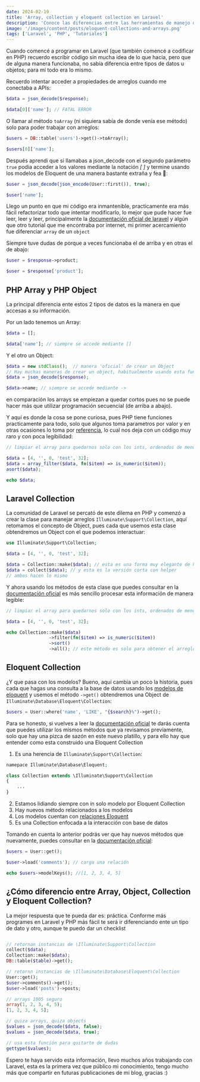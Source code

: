 ```yaml
---
date: 2024-02-19
title: 'Array, collection y eloquent collection en Laravel'
description: 'Conoce las diferencias entre las herramientas de manejo de datos en Laravel'
image: '/images/content/posts/eloquent-collections-and-arrays.png'
tags: ['Laravel', 'PHP', 'Tutoriales']
---
```


Cuando comencé a programar en Laravel (que también comencé a codificar en PHP) recuerdo escribir código sin mucha idea de lo que hacia, pero que de alguna manera funcionaba, no sabía diferencia entre tipos de datos u objetos; para mí todo era lo mismo.

Recuerdo intentar acceder a propiedades de arreglos cuando me conectaba a APIs:

```php
$data = json_decode($response);

$data[0]['name']; // FATAL ERROR
```

O llamar al método `toArray` (ni siquiera sabía de donde venía ese método) solo para poder trabajar con arreglos:

```php
$users = DB::table('users')->get()->toArray();

$users[0]['name'];
```

Después aprendi que si llamabas a json_decode con el segundo parámetro `true` podia acceder a los valores mediante la notación _\[ \]_ y termine usando los modelos de Eloquent de una manera bastante extraña y fea 🤢:

```php
$user = json_decode(json_encode(User::first()), true);

$user['name'];
```


Llego un punto en que mi código era inmantenible, practicamente era más fácil refactorizar todo que intentar modificarlo, lo mejor que pude hacer fue leer, leer y leer, principalmente la [documentación oficial de laravel](https://laravel.com/docs) y algún que otro tutorial que me encontraba por internet, mi primer acercamiento fue diferenciar `array` de un `object`

Siempre tuve dudas de porque a veces funcionaba el de arriba y en otras el de abajo:
```php
$user = $response->product;

$user = $response['product'];
```

## PHP Array y PHP Object

La principal diferencia ente estos 2 tipos de datos es la manera en que accesas a su información.

Por un lado tenemos un Array:

```php
$data = [];

$data['name']; // siempre se accede mediante []
```

Y el otro un Object:

```php
$data = new stdClass();  // manera 'oficial' de crear un Object
// Hay muchas maneras de crear un object, habitualmente usando esta función es cuando comunmente los creamos
$data = json_decode($response);

$data->name; // siempre se accede mediante ->
```

en comparación los arrays se empiezan a quedar cortos pues no se puede hacer más que utilizar programación secuencial (de arriba a abajo).

Y aquí es donde la cosa se pone curiosa, pues PHP tiene funciones practicamente para todo, solo que algunos toma parametros por valor y en otras ocasiones lo toma por [referencia](https://www.php.net/manual/es/language.references.pass.php), lo cual nos deja con un código muy raro y con poca legibilidad:
```php
// limpiar el array para quedarnos solo con los ints, ordenados de menor a mayor

$data = [4, '', 0, 'test', 32];
$data = array_filter($data, fn($item) => is_numeric($item));
asort($data);

echo $data;
```

## Laravel Collection

La comunidad de Laravel se percató de este dilema en PHP y comenzó a crear la clase para manejar arreglos `Illuminate\Support\Collection`, aquí retomamos el concepto de Object, pues cada que usemos esta clase obtendremos un Object con el que podemos interactuar:

```php
use Illuminate\Support\Collection;

$data = [4, '', 0, 'test', 32];

$data = Collection::make($data); // esta es una forma muy elegante de hacerla 
$data = collect($data); // y esta es la versión corta con helper
// ambos hacen lo mismo

```

Y ahora usando los métodos de esta clase que puedes consultar en la [documentación oficial](https://laravel.com/docs/12.x/collections#available-methods) es más sencillo procesar esta información de manera legible:

```php
// limpiar el array para quedarnos solo con los ints, ordenados de menor a mayor

$data = [4, '', 0, 'test', 32];

echo Collection::make($data)
                ->filter(fn($item) => is_numeric($item))
                ->sort()
                ->all(); // este método es solo para obtener el arreglo y no el Object

```

## Eloquent Collection

¿Y que pasa con los modelos? Bueno, aquí cambia un poco la historia, pues cada que hagas una consulta a la base de datos usando los [modelos de eloquent](https://laravel.com/docs/12.x/eloquent) y usemos el método `->get()` obtendremos una Object de `Illuminate\Database\Eloquent\Collection`:

```php
$users = User::where('name', 'LIKE', "{$search}%")->get();
```

Para se honesto, si vuelves a leer la [documentación oficial](https://laravel.com/docs/12.x/collections#available-methods) te darás cuenta que puedes utilizar los mismos métodos que ya revisamos previamente, solo que hay una pizca de sazón en este nuevo platillo, y para ello hay que entender como esta construido una Eloquent Collection

1. Es una herencia de `Illuminate\Support\Collection`:
```php
namepace Illuminate\Database\Eloquent;

class Collection extends \Illuminate\Support\Collection
{
    ...
}
```
2. Estamos lidiando siempre con in solo modelo por Eloquent Collection
3. Hay nuevos método relacionados a los modelos
4. Los modelos cuentan con [relaciones Eloquent](https://laravel.com/docs/12.x/eloquent-relationships#main-content)
5. Es una Collection enfocada a la interacción con base de datos


Tomando en cuenta lo anterior podrás ver que hay nuevos métodos que nuevamente, puedes consultar en la [documentación oficial](https://laravel.com/docs/12.x/eloquent-collections#available-methods):

```php
$users = User::get();

$user->load('comments'); // carga una relación

echo $users->modelKeys(); //[1, 2, 3, 4, 5]
```

## ¿Cómo diferencio entre Array, Object, Collection y Eloquent Collection?

La mejor respuesta que te pueda dar es: práctica. Conforme más programes en Laravel y PHP más fácil te será ir diferenciando ente un tipo de dato y otro, aunque te puedo dar un checklist 

```php

// retornan instancias de \Illuminate\Support\Collection
collect($data);
Collection::make($data);
DB::table($table)->get();

// retornn instancias de \Illuminate\Database\Eloquent\Collection
User::get();
$user->comments()->get();
$user->load('posts')->posts;

// arrays 1005 seguro
array(1, 2, 3, 4, 5);
[1, 2, 3, 4, 5];

// quiza arrays, quiza objects
$values = json_decode($data, false);
$values = json_decode($data, true);

// usa esta función para quitarte de dudas
gettype($values);
```

Espero te haya servido esta información, llevo muchos años trabajando con Laravel, esta es la primera vez que público mi conocimiento, tengo mucho más que compartir en futuras publicaciones de mi blog, gracias :)